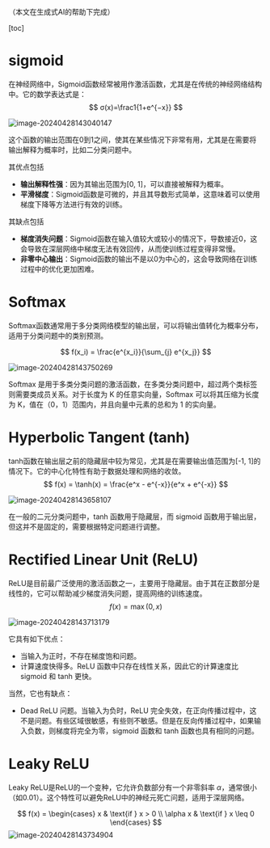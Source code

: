 （本文在生成式AI的帮助下完成）

[toc]

# sigmoid

在神经网络中，Sigmoid函数经常被用作激活函数，尤其是在传统的神经网络结构中。它的数学表达式是：
$$
σ(x)=\frac1{1+e^{−x}}
$$


![image-20240428143040147](D:\GithubRepos\notes_about_datascience\note\img\image-20240428143040147.png)

这个函数的输出范围在0到1之间，使其在某些情况下非常有用，尤其是在需要将输出解释为概率时，比如二分类问题中。

其优点包括

- **输出解释性强**：因为其输出范围为[0, 1]，可以直接被解释为概率。
- **平滑梯度**：Sigmoid函数是可微的，并且其导数形式简单，这意味着可以使用梯度下降等方法进行有效的训练。

其缺点包括

- **梯度消失问题**：Sigmoid函数在输入值较大或较小的情况下，导数接近0，这会导致在深层网络中梯度无法有效回传，从而使训练过程变得非常慢。
- **非零中心输出**：Sigmoid函数的输出不是以0为中心的，这会导致网络在训练过程中的优化更加困难。

# Softmax

Softmax函数通常用于多分类网络模型的输出层，可以将输出值转化为概率分布，适用于分类问题中的类别预测。

$$
f(x_i) = \frac{e^{x_i}}{\sum_{j} e^{x_j}}
$$

![image-20240428143750269](D:\GithubRepos\notes_about_datascience\note\img\image-20240428143750269.png)

Softmax 是用于多类分类问题的激活函数，在多类分类问题中，超过两个类标签则需要类成员关系。对于长度为 K 的任意实向量，Softmax 可以将其压缩为长度为 K，值在（0，1）范围内，并且向量中元素的总和为 1 的实向量。

# Hyperbolic Tangent (tanh)

 tanh函数在输出层之前的隐藏层中较为常见，尤其是在需要输出值范围为[-1, 1]的情况下。它的中心化特性有助于数据处理和网络的收敛。
$$
f(x) = \tanh(x) = \frac{e^x - e^{-x}}{e^x + e^{-x}}
$$

![image-20240428143658107](D:\GithubRepos\notes_about_datascience\note\img\image-20240428143658107.png)

在一般的二元分类问题中，tanh 函数用于隐藏层，而 sigmoid 函数用于输出层，但这并不是固定的，需要根据特定问题进行调整。

# Rectified Linear Unit (ReLU)

ReLU是目前最广泛使用的激活函数之一，主要用于隐藏层。由于其在正数部分是线性的，它可以帮助减少梯度消失问题，提高网络的训练速度。
$$
f(x) = \max(0, x)
$$

![image-20240428143713179](D:\GithubRepos\notes_about_datascience\note\img\image-20240428143713179.png)

它具有如下优点：

- 当输入为正时，不存在梯度饱和问题。
- 计算速度快得多。ReLU 函数中只存在线性关系，因此它的计算速度比 sigmoid 和 tanh 更快。

当然，它也有缺点：

- Dead ReLU 问题。当输入为负时，ReLU 完全失效，在正向传播过程中，这不是问题。有些区域很敏感，有些则不敏感。但是在反向传播过程中，如果输入负数，则梯度将完全为零，sigmoid 函数和 tanh 函数也具有相同的问题。



# Leaky ReLU

Leaky ReLU是ReLU的一个变种，它允许负数部分有一个非零斜率 $α$，通常很小（如0.01）。这个特性可以避免ReLU中的神经元死亡问题，适用于深层网络。

$$
f(x) = \begin{cases} x & \text{if } x > 0 \\ \alpha x & \text{if } x \leq 0 \end{cases}
$$
![image-20240428143734904](D:\GithubRepos\notes_about_datascience\note\img\image-20240428143734904.png)
